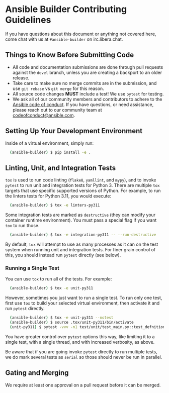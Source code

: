 # Ansible Builder Contributing Guidelines

If you have questions about this document or anything not covered here, come
chat with us at `#ansible-builder` on irc.libera.chat.

## Things to Know Before Submitting Code

- All code and documentation submissions are done through pull requests against
  the `devel` branch, unless you are creating a backport to an older release.
- Take care to make sure no merge commits are in the submission, and use
  `git rebase` vs `git merge` for this reason.
- All source code changes **MUST** include a test! We use `pytest` for testing.
- We ask all of our community members and contributors to adhere to the
  [Ansible code of conduct](http://docs.ansible.com/ansible/latest/community/code_of_conduct.html).
  If you have questions, or need assistance, please reach out to our community
  team at [codeofconduct@ansible.com](mailto:codeofconduct@ansible.com).

## Setting Up Your Development Environment

Inside of a virtual environment, simply run:

```bash
  (ansible-builder) $ pip install -e .
```

## Linting, Unit, and Integration Tests

`tox` is used to run code linting (`flake8`, `yamllint`, and `mypy`), and to invoke
`pytest` to run unit and integration tests for Python 3. There are multiple `tox`
targets that use specific supported versions of Python. For example, to run the
linters tests for Python 3.11, you would execute:

```bash
  (ansible-builder) $ tox -e linters-py311
```

Some integration tests are marked as `destructive` (they can modify your container
runtime environment). You must pass a special flag if you want `tox` to run those.

```bash
  (ansible-builder) $ tox -e integration-py311 -- --run-destructive
```

By default, `tox` will attempt to use as many processes as it can on the
test system when running unit and integration tests. For finer grain control
of this, you should instead run `pytest` directly (see below).

### Running a Single Test

You can use `tox` to run all of the tests. For example:

```bash
  (ansible-builder) $ tox -e unit-py311
```

However, sometimes you just want to run a single test. To run only one test,
first use `tox` to build your selected virtual environment, then activate it
and run `pytest` directly.

```bash
  (ansible-builder) $ tox -e unit-py311 --notest
  (ansible-builder) $ source .tox/unit-py311/bin/activate
  (unit-py311) $ pytest -vvv -n1 test/unit/test_main.py::test_defnition_version
```

You have greater control over `pytest` options this way, like limiting it to
a single test, with a single thread, and with increased verbosity, as above.

Be aware that if you are going invoke `pytest` directly to run multiple tests,
we do mark several tests as `serial` so those should never be run in parallel.

## Gating and Merging

We require at least one approval on a pull request before it can be merged.

